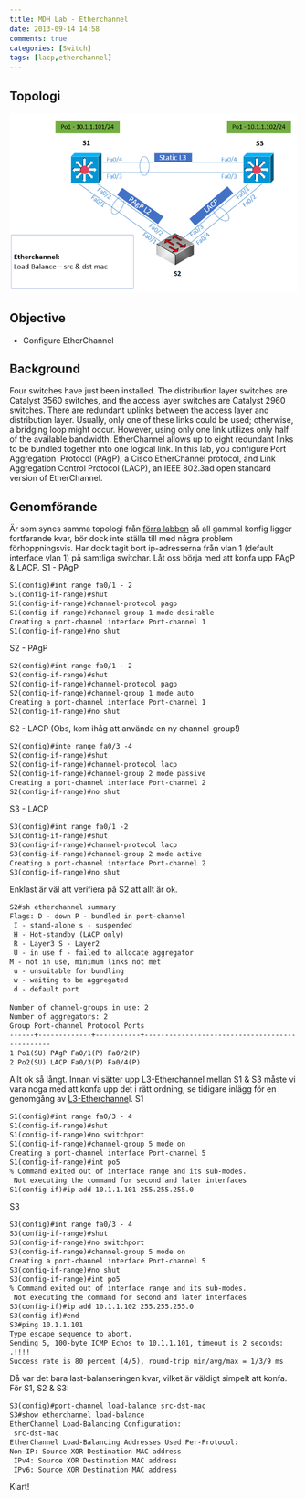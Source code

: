 ```yaml
---
title: MDH Lab - Etherchannel
date: 2013-09-14 14:58
comments: true
categories: [Switch]
tags: [lacp,etherchannel]
---
```

Topologi
--------

![lab2-2](/assets/images/2013/09/lab2-21.png?w=630)

Objective
---------

*   Configure EtherChannel

Background
----------

Four switches have just been installed. The distribution layer switches are Catalyst 3560 switches, and the access layer switches are Catalyst 2960 switches. There are redundant uplinks between the access layer and distribution layer. Usually, only one of these links could be used; otherwise, a bridging loop might occur. However, using only one link utilizes only half of the available bandwidth. EtherChannel allows up to eight redundant links to be bundled together into one logical link. In this lab, you configure Port Aggregation  Protocol (PAgP), a Cisco EtherChannel protocol, and Link Aggregation Control Protocol (LACP), an IEEE 802.3ad open standard version of EtherChannel.

Genomförande
------------

Är som synes samma topologi från [förra labben](http://roadtoccie.se/2013/09/14/switching-mdh-lab-2-1/ "MDH Lab – Basic Trunking & VTP") så all gammal konfig ligger fortfarande kvar, bör dock inte ställa till med några problem förhoppningsvis. Har dock tagit bort ip-adresserna från vlan 1 (default interface vlan 1) på samtliga switchar. Låt oss börja med att konfa upp PAgP & LACP. S1 - PAgP
```
S1(config)#int range fa0/1 - 2
S1(config-if-range)#shut
S1(config-if-range)#channel-protocol pagp
S1(config-if-range)#channel-group 1 mode desirable 
Creating a port-channel interface Port-channel 1
S1(config-if-range)#no shut
```
S2 - PAgP
```
S2(config)#int range fa0/1 - 2
S2(config-if-range)#shut
S2(config-if-range)#channel-protocol pagp
S2(config-if-range)#channel-group 1 mode auto
Creating a port-channel interface Port-channel 1
S2(config-if-range)#no shut
```
S2 - LACP (Obs, kom ihåg att använda en ny channel-group!)
```
S2(config)#inte range fa0/3 -4
S2(config-if-range)#shut
S2(config-if-range)#channel-protocol lacp
S2(config-if-range)#channel-group 2 mode passive
Creating a port-channel interface Port-channel 2
S2(config-if-range)#no shut
```
S3 - LACP
```
S3(config)#int range fa0/1 -2 
S3(config-if-range)#shut
S3(config-if-range)#channel-protocol lacp
S3(config-if-range)#channel-group 2 mode active
Creating a port-channel interface Port-channel 2
S3(config-if-range)#no shut
```
Enklast är väl att verifiera på S2 att allt är ok.
```
S2#sh etherchannel summary
Flags: D - down P - bundled in port-channel
 I - stand-alone s - suspended
 H - Hot-standby (LACP only)
 R - Layer3 S - Layer2
 U - in use f - failed to allocate aggregator
M - not in use, minimum links not met
 u - unsuitable for bundling
 w - waiting to be aggregated
 d - default port

Number of channel-groups in use: 2
Number of aggregators: 2
Group Port-channel Protocol Ports
------+-------------+-----------+-----------------------------------------------
1 Po1(SU) PAgP Fa0/1(P) Fa0/2(P) 
2 Po2(SU) LACP Fa0/3(P) Fa0/4(P)
```
Allt ok så långt. Innan vi sätter upp L3-Etherchannel mellan S1 & S3 måste vi vara noga med att konfa upp det i rätt ordning, se tidigare inlägg för en genomgång av [L3-Etherchanne](http://roadtoccie.se/2013/09/12/switching-etherchannel-l2l3/ "Switching – Etherchannel L2/L3")l. S1
```
S1(config)#int range fa0/3 - 4
S1(config-if-range)#shut
S1(config-if-range)#no switchport 
S1(config-if-range)#channel-group 5 mode on
Creating a port-channel interface Port-channel 5
S1(config-if-range)#int po5
% Command exited out of interface range and its sub-modes.
 Not executing the command for second and later interfaces
S1(config-if)#ip add 10.1.1.101 255.255.255.0
```
S3
```
S3(config)#int range fa0/3 - 4
S3(config-if-range)#shut
S3(config-if-range)#no switchport 
S3(config-if-range)#channel-group 5 mode on
Creating a port-channel interface Port-channel 5
S3(config-if-range)#no shut
S3(config-if-range)#int po5
% Command exited out of interface range and its sub-modes.
 Not executing the command for second and later interfaces
S3(config-if)#ip add 10.1.1.102 255.255.255.0
S3(config-if)#end
S3#ping 10.1.1.101
Type escape sequence to abort.
Sending 5, 100-byte ICMP Echos to 10.1.1.101, timeout is 2 seconds:
.!!!!
Success rate is 80 percent (4/5), round-trip min/avg/max = 1/3/9 ms
```
Då var det bara last-balanseringen kvar, vilket är väldigt simpelt att konfa. För S1, S2 & S3:
```
S3(config)#port-channel load-balance src-dst-mac
S3#show etherchannel load-balance 
EtherChannel Load-Balancing Configuration:
 src-dst-mac
EtherChannel Load-Balancing Addresses Used Per-Protocol:
Non-IP: Source XOR Destination MAC address
 IPv4: Source XOR Destination MAC address
 IPv6: Source XOR Destination MAC address
```
Klart!